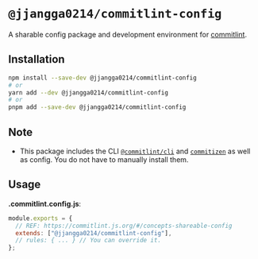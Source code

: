 # `@jjangga0214/commitlint-config`

A sharable config package and development environment for [commitlint](https://commitlint.js.org/#/).

## Installation

```sh
npm install --save-dev @jjangga0214/commitlint-config
# or
yarn add --dev @jjangga0214/commitlint-config
# or
pnpm add --save-dev @jjangga0214/commitlint-config
```

## Note

- This package includes the CLI [`@commitlint/cli`](https://www.npmjs.com/package/@commitlint/cli) and [`commitizen`](https://www.npmjs.com/package/commitizen) as well as config. You do not have to manually install them.

## Usage

**.commitlint.config.js**:

```js
module.exports = {
  // REF: https://commitlint.js.org/#/concepts-shareable-config
  extends: ["@jjangga0214/commitlint-config"],
  // rules: { ... } // You can override it.
};
```
